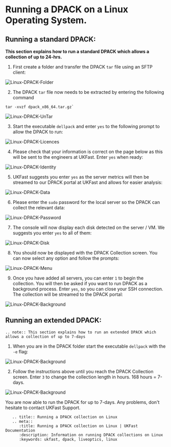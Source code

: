 # Running a DPACK on a Linux Operating System.

## Running a standard DPACK:

**This section explains how to run a standard DPACK which allows a collection of up to 24-hrs.**

1. First create a folder and transfer the DPACK `tar` file using an SFTP client:

![Linux-DPACK-Folder](files/Linux/Linux_DPACK_Folder.PNG)

2. The DPACK `tar` file now needs to be extracted by entering the following command

```console
tar -xvzf dpack_x86_64.tar.gz`
```

![Linux-DPACK-UnTar](files/Linux/Linux_DPACK_UnTar.PNG)

3. Start the executable `dellpack` and enter `yes` to the following prompt to allow the DPACK to run:

![Linux-DPACK-Licences](files/Linux/Linux_DPACK_Licences.PNG)

4. Please check that your information is correct on the page below as this will be sent to the engineers at UKFast. Enter `yes` when ready:

![Linux-DPACK-Identity](files/Linux/Linux_DPACK_Identity.PNG)

5. UKFast suggests you enter `yes` as the server metrics will then be streamed to our DPACK portal at UKFast and allows for easier analysis:

![Linux-DPACK-Data](files/Linux/Linux_DPACK_Data_Options.PNG)

6. Please enter the `sudo` password for the local server so the DPACK can collect the relevant data:

![Linux-DPACK-Password](files/Linux/Linux_DPACK_Password.PNG)

7. The console will now display each disk detected on the server / VM. We suggests you enter `yes` to all of them:

![Linux-DPACK-Disk](files/Linux/Linux_DPACK_Disk.PNG)

8. You should now be displayed with the DPACK Collection screen. You can now select any option and follow the prompts:

![Linux-DPACK-Menu](files/Linux/Linux_DPACK_Menu.PNG)

9. Once you have added all servers, you can enter `1` to begin the collection. You will then be asked if you want to run DPACK as a background process. Enter `yes`, so you can close your SSH connection. The collection will be streamed to the DPACK portal:

![Linux-DPACK-Background](files/Linux/Linux_DPACK_Background.PNG)

## Running an extended DPACK:

```eval_rst
.. note:: This section explains how to run an extended DPACK which allows a collection of up to 7-days
```

1. When you are in the DPACK folder start the executable `dellpack` with  the `-e` flag:

![Linux-DPACK-Background](files/Linux/Linux_Extended/Linux_DPACK_Command.PNG)

2. Follow the instructions above until you reach the DPACK Collection screen. Enter `3` to change the collection length in hours. 168 hours = 7-days.

![Linux-DPACK-Background](files/Linux/Linux_Extended/Linux_DPACK_Time.PNG)

You are now able to run the DPACK for  up to 7-days. Any problems, don't hesitate to contact UKFast Support.

```eval_rst
   .. title:: Running a DPACK collection on Linux
   .. meta::
      :title: Running a DPACK collection on Linux | UKFast Documentation
      :description: Information on running DPACK collections on Linux
      :keywords: ukfast, dpack, liveoptics, linux
```
